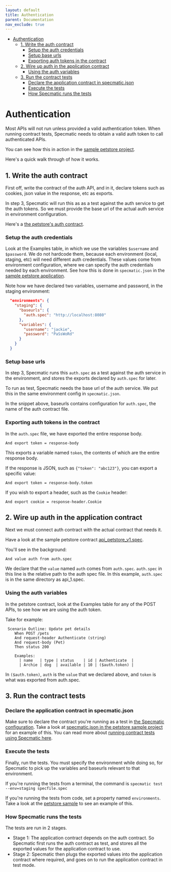 ```yaml
---
layout: default
title: Authentication
parent: Documentation
nav_exclude: true
---
```

- [Authentication](#authentication)
  - [1. Write the auth contract](#1-write-the-auth-contract)
    - [Setup the auth credentials](#setup-the-auth-credentials)
    - [Setup base urls](#setup-base-urls)
    - [Exporting auth tokens in the contract](#exporting-auth-tokens-in-the-contract)
  - [2. Wire up auth in the application contract](#2-wire-up-auth-in-the-application-contract)
    - [Using the auth variables](#using-the-auth-variables)
  - [3. Run the contract tests](#3-run-the-contract-tests)
    - [Declare the application contract in specmatic.json](#declare-the-application-contract-in-specmaticjson)
    - [Execute the tests](#execute-the-tests)
    - [How Specmatic runs the tests](#how-specmatic-runs-the-tests)

Authentication
==============

Most APIs will not run unless provided a valid authentication token. When running contract tests, Specmatic needs to obtain a valid auth token to call authenticated APIs.

You can see how this in action in the [sample petstore project](https://github.com/znsio/petstore).

Here's a quick walk through of how it works.

## 1. Write the auth contract

First off, write the contract of the auth API, and in it, declare tokens such as cookies, json value in the response, etc as exports.

In step 3, Specmatic will run this as as a test against the auth service to get the auth tokens. So we must provide the base url of the actual auth service in environment configuration.

Here's a [the petstore's auth contract](https://github.com/znsio/petstore-contracts/blob/master/in/specmatic/examples/petstore/auth.spec).

### Setup the auth credentials

Look at the Examples table, in which we use the variables `$username` and `$password`. We do not hardcode them, because each environment (local, staging, etc) will need different auth credentials. These values come from environment configuration, where we can specify the auth credentials needed by each environment. See how this is done in `specmatic.json` in the [sample petstore application](https://github.com/znsio/petstore/blob/master/specmatic.json).

Note how we have declared two variables, username and password, in the staging environment:

```json
  "environments": {
    "staging": {
      "baseurls": {
        "auth.spec": "http://localhost:8080"
      },
      "variables": {
        "username": "jackie",
        "password": "PaSsWoRd"
      }
    }
  }
```

### Setup base urls

In step 3, Specmatic runs this `auth.spec` as a test against the auth service in the environment, and stores the exports declared by `auth.spec` for later.

To run as test, Specmatic needs the base url of the auth service. We put this in the same environment config in `specmatic.json`.

In the snippet above, baseurls contains configuration for `auth.spec`, the name of the auth contract file.

### Exporting auth tokens in the contract

In the `auth.spec` file, we have exported the entire response body.

```gherkin
And export token = response-body
```

This exports a variable named `token`, the contents of which are the entire response body.

If the response is JSON, such as `{"token": "abc123"}`, you can export a specific value:

```gherkin
And export token = response-body.token
```

If you wish to export a header, such as the `Cookie` header:

```gherkin
And export cookie = response-header.Cookie
```

## 2. Wire up auth in the application contract

Next we must connect auth contract with the actual contract that needs it.

Have a look at the sample petstore contract [api_petstore_v1.spec](https://github.com/znsio/petstore-contracts/blob/master/in/specmatic/examples/petstore/api_petstore_v1.spec).

You'll see in the background:

```gherkin
And value auth from auth.spec
```

We declare that the `value` named `auth` comes from `auth.spec`. `auth.spec` in this line is the relative path to the auth spec file. In this example, `auth.spec` is in the same directory as api_1.spec.

### Using the auth variables

In the petstore contract, look at the Examples table for any of the POST APIs, to see how we are using the auth token.

Take for example:

```gherkin
 Scenario Outline: Update pet details
    When POST /pets
    And request-header Authenticate (string)
    And request-body (Pet)
    Then status 200

    Examples:
      | name   | type | status    | id | Authenticate  |
      | Archie | dog  | available | 10 | ($auth.token) |
```

In `($auth.token)`, `auth` is the `value` that we declared above, and `token` is what was exported from auth.spec.

## 3. Run the contract tests

### Declare the application contract in specmatic.json
Make sure to declare the contract you're running as a test in [the Specmatic configuration](documentation/../configuration.html). Take a look at [specmatic.json in the petstore sample project](https://github.com/znsio/petstore/blob/master/specmatic.json) for an example of this. You can read more about [running contract tests using Specmatic here](documentation/../contract_tests.html).

### Execute the tests
Finally, run the tests. You must specify the environment while doing so, for Specmatic to pick up the variables and baseurls relevant to that environment.

If you're running the tests from a terminal, the command is `specmatic test --env=staging specfile.spec`

If you're running the tests from code, set a property named `environments`. Take a look at the [petstore sample](https://github.com/znsio/petstore/blob/master/src/test/java/com/petstore/test/PetStoreContractTest.java) to see an example of this.

### How Specmatic runs the tests
The tests are run in 2 stages.
* Stage 1: The application contract depends on the auth contract. So Specmatic first runs the auth contract as test, and stores all the exported values for the application contract to use.
* Stage 2: Specmatic then plugs the exported values into the application contract where required, and goes on to run the application contract in test mode.
